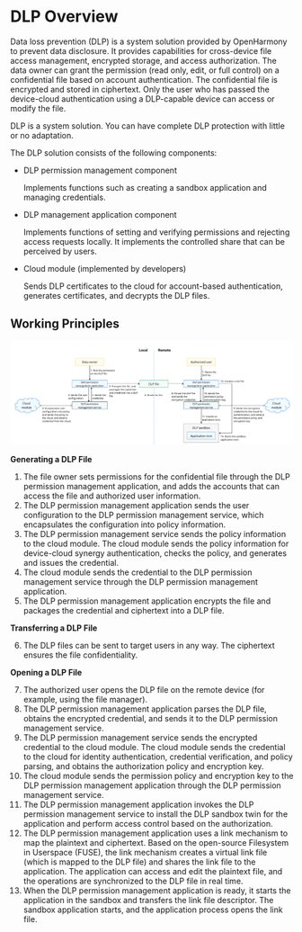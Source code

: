 # DLP Overview

Data loss prevention (DLP) is a system solution provided by OpenHarmony to prevent data disclosure. It provides capabilities for cross-device file access management, encrypted storage, and access authorization. The data owner can grant the permission (read only, edit, or full control) on a confidential file based on account authentication. The confidential file is encrypted and stored in ciphertext. Only the user who has passed the device-cloud authentication using a DLP-capable device can access or modify the file.

DLP is a system solution. You can have complete DLP protection with little or no adaptation.

The DLP solution consists of the following components:

- DLP permission management component
  
  Implements functions such as creating a sandbox application and managing credentials.

- DLP management application component
  
  Implements functions of setting and verifying permissions and rejecting access requests locally. It implements the controlled share that can be perceived by users.

- Cloud module (implemented by developers)
  
  Sends DLP certificates to the cloud for account-based authentication, generates certificates, and decrypts the DLP files.

## Working Principles

![](figures/dlp-intro.png)

**Generating a DLP File**

1. The file owner sets permissions for the confidential file through the DLP permission management application, and adds the accounts that can access the file and authorized user information.
2. The DLP permission management application sends the user configuration to the DLP permission management service, which encapsulates the configuration into policy information.
3. The DLP permission management service sends the policy information to the cloud module. The cloud module sends the policy information for device-cloud synergy authentication, checks the policy, and generates and issues the credential.
4. The cloud module sends the credential to the DLP permission management service through the DLP permission management application.
5. The DLP permission management application encrypts the file and packages the credential and ciphertext into a DLP file.

**Transferring a DLP File**

6. The DLP files can be sent to target users in any way. The ciphertext ensures the file confidentiality.

**Opening a DLP File**

7. The authorized user opens the DLP file on the remote device (for example, using the file manager).
8. The DLP permission management application parses the DLP file, obtains the encrypted credential, and sends it to the DLP permission management service.
9. The DLP permission management service sends the encrypted credential to the cloud module. The cloud module sends the credential to the cloud for identity authentication, credential verification, and policy parsing, and obtains the authorization policy and encryption key.
10. The cloud module sends the permission policy and encryption key to the DLP permission management application through the DLP permission management service.
11. The DLP permission management application invokes the DLP permission management service to install the DLP sandbox twin for the application and perform access control based on the authorization.
12. The DLP permission management application uses a link mechanism to map the plaintext and ciphertext. Based on the open-source Filesystem in Userspace (FUSE), the link mechanism creates a virtual link file (which is mapped to the DLP file) and shares the link file to the application. The application can access and edit the plaintext file, and the operations are synchronized to the DLP file in real time.
13. When the DLP permission management application is ready, it starts the application in the sandbox and transfers the link file descriptor. The sandbox application starts, and the application process opens the link file.
